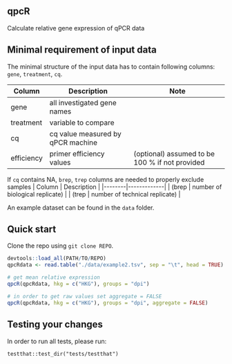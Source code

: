 qpcR
---

Calculate relative gene expression of qPCR data

Minimal requirement of input data
---
The minimal structure of the input data has to contain following columns: `gene`, `treatment`, `cq`. 

| Column | Description | Note |
|--------|-------------|------|
| gene | all investigated gene names |
| treatment | variable to compare | 
| cq | cq value measured by qPCR machine |
| efficiency | primer efficiency values | (optional) assumed to be 100 % if not provided

If `cq` contains NA, `brep`, `trep` columns are needed to properly exclude samples
| Column | Description |
|--------|-------------|
| (brep | number of biological replicate) |
| (trep | number of technical replicate) |


An example dataset can be found in the `data` folder.


Quick start
---
Clone the repo using `git clone REPO`. 

```r
devtools::load_all(PATH/TO/REPO)
qpcRdata <- read.table("./data/example2.tsv", sep = "\t", head = TRUE)

# get mean relative expression
qpcR(qpcRdata, hkg = c("HKG"), groups = "dpi")

# in order to get raw values set aggregate = FALSE
qpcR(qpcRdata, hkg = c("HKG"), groups = "dpi", aggregate = FALSE)
```

Testing your changes
---
In order to run all tests, please run:
```
testthat::test_dir("tests/testthat")
```
